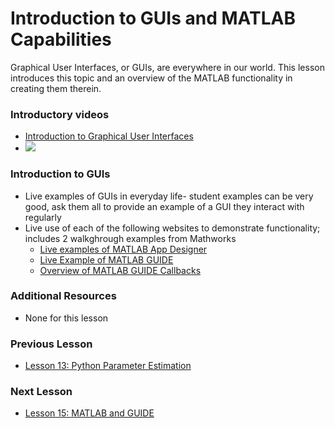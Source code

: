 # **Introduction to GUIs and MATLAB Capabilities**
Graphical User Interfaces, or GUIs, are everywhere in our world. 
This lesson introduces this topic and an overview of the MATLAB functionality in creating them therein.

### **Introductory videos**
 * [Introduction to Graphical User Interfaces](https://www.youtube.com/watch?v=XIGSJshYb90&feature=emb_title&ab_channel=CrashCourse)
 * [![](http://img.youtube.com/vi/XIGSJshYb90/0.jpg)](http://www.youtube.com/watch?v=XIGSJshYb90 "")

### **Introduction to GUIs**
* Live examples of GUIs in everyday life- student examples can be very good, ask them all to provide an example of a GUI they interact with regularly
* Live use of each of the following websites to demonstrate functionality; includes 2 walkghrough examples from Mathworks
  * [Live examples of MATLAB App Designer](https://www.mathworks.com/help/matlab/creating_guis/ways-to-build-matlab-guis.html)
  * [Live Example of MATLAB GUIDE](https://www.mathworks.com/help/matlab/creating_guis/about-the-simple-guide-gui-example.html)
  * [Overview of MATLAB GUIDE Callbacks](https://www.mathworks.com/help/matlab/creating_guis/add-code-for-components-in-callbacks.html)

### **Additional Resources**
* None for this lesson

### **Previous Lesson**
 * [Lesson 13: Python Parameter Estimation](/L13:%20Python%20Parameter%20Estimation.md)
### **Next Lesson**
 * [Lesson 15: MATLAB and GUIDE](/L15:%20MATLAB%20and%20GUIDE.md)
